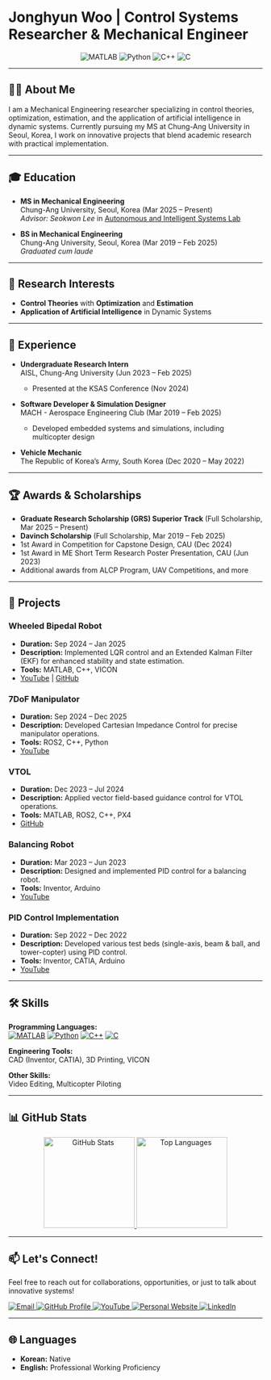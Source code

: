 # Jonghyun Woo | Control Systems Researcher & Mechanical Engineer

<p align="center">
  <img src="https://img.shields.io/badge/MATLAB-FFDD00?style=for-the-badge&logo=mathworks&logoColor=black" alt="MATLAB"/>
  <img src="https://img.shields.io/badge/Python-3776AB?style=for-the-badge&logo=python&logoColor=white" alt="Python"/>
  <img src="https://img.shields.io/badge/C++-00599C?style=for-the-badge&logo=cplusplus&logoColor=white" alt="C++"/>
  <img src="https://img.shields.io/badge/C-555555?style=for-the-badge&logo=c&logoColor=white" alt="C"/>
</p>

---

## 👨‍💻 About Me

I am a Mechanical Engineering researcher specializing in control theories, optimization, estimation, and the application of artificial intelligence in dynamic systems. Currently pursuing my MS at Chung-Ang University in Seoul, Korea, I work on innovative projects that blend academic research with practical implementation.

---

## 🎓 Education

- **MS in Mechanical Engineering**  
  Chung-Ang University, Seoul, Korea (Mar 2025 – Present)  
  *Advisor: Seokwon Lee* in [Autonomous and Intelligent Systems Lab](https://cau-aisl.github.io/)

- **BS in Mechanical Engineering**  
  Chung-Ang University, Seoul, Korea (Mar 2019 – Feb 2025)  
  *Graduated cum laude*

---

## 🔬 Research Interests

- **Control Theories** with **Optimization** and **Estimation**  
- **Application of Artificial Intelligence** in Dynamic Systems

---

## 💼 Experience

- **Undergraduate Research Intern**  
  AISL, Chung-Ang University (Jun 2023 – Feb 2025)  
  - Presented at the KSAS Conference (Nov 2024)

- **Software Developer & Simulation Designer**  
  MACH - Aerospace Engineering Club (Mar 2019 – Feb 2025)  
  - Developed embedded systems and simulations, including multicopter design

- **Vehicle Mechanic**  
  The Republic of Korea’s Army, South Korea (Dec 2020 – May 2022)

---

## 🏆 Awards & Scholarships

- **Graduate Research Scholarship (GRS) Superior Track** (Full Scholarship, Mar 2025 – Present)
- **Davinch Scholarship** (Full Scholarship, Mar 2019 – Feb 2025)
- 1st Award in Competition for Capstone Design, CAU (Dec 2024)
- 1st Award in ME Short Term Research Poster Presentation, CAU (Jun 2023)
- Additional awards from ALCP Program, UAV Competitions, and more

---

## 🚀 Projects

### Wheeled Bipedal Robot
- **Duration:** Sep 2024 – Jan 2025  
- **Description:** Implemented LQR control and an Extended Kalman Filter (EKF) for enhanced stability and state estimation.  
- **Tools:** MATLAB, C++, VICON  
- [YouTube](https://youtu.be/rpD8mo0Jbuc?si=6oxrxINaZ5WzV2WU) | [GitHub](https://github.com/SeungbinOh/Pow_WBR_Project)

### 7DoF Manipulator
- **Duration:** Sep 2024 – Dec 2025  
- **Description:** Developed Cartesian Impedance Control for precise manipulator operations.  
- **Tools:** ROS2, C++, Python  
- [YouTube](https://youtu.be/8_uZNhxaN30?si=s1VTe2qptOrPakys)

### VTOL
- **Duration:** Dec 2023 – Jul 2024  
- **Description:** Applied vector field-based guidance control for VTOL operations.  
- **Tools:** MATLAB, ROS2, C++, PX4  
- [GitHub](https://github.com/Giromi/VTOL)

### Balancing Robot
- **Duration:** Mar 2023 – Jun 2023  
- **Description:** Designed and implemented PID control for a balancing robot.  
- **Tools:** Inventor, Arduino  
- [YouTube](https://youtu.be/Yk5JCxUHXP8?si=22QjvUjzwnj8ciqf)

### PID Control Implementation
- **Duration:** Sep 2022 – Dec 2022  
- **Description:** Developed various test beds (single-axis, beam & ball, and tower-copter) using PID control.  
- **Tools:** Inventor, CATIA, Arduino  
- [YouTube](https://youtu.be/0R1Dgnl3u_8?si=BLZUCkLrIrojTzTM)

---

## 🛠 Skills

**Programming Languages:**  
[![MATLAB](https://img.shields.io/badge/MATLAB-FFDD00?style=flat-square&logo=mathworks&logoColor=black)](https://www.mathworks.com/) [![Python](https://img.shields.io/badge/Python-3776AB?style=flat-square&logo=python&logoColor=white)](https://www.python.org/)  [![C++](https://img.shields.io/badge/C++-00599C?style=flat-square&logo=cplusplus&logoColor=white)](https://isocpp.org/)  [![C](https://img.shields.io/badge/C-555555?style=flat-square&logo=c&logoColor=white)](https://en.wikipedia.org/wiki/C_(programming_language))

**Engineering Tools:**  
CAD (Inventor, CATIA), 3D Printing, VICON

**Other Skills:**  
Video Editing, Multicopter Piloting

---

## 📊 GitHub Stats

<p align="center">
  <a href="https://github.com/Woodaengtang">
    <img height="180em" src="https://github-readme-stats.vercel.app/api?username=Woodaengtang&show_icons=true&theme=default" alt="GitHub Stats"/>
  </a>
  <a href="https://github.com/Woodaengtang">
    <img height="180em" src="https://github-readme-stats.vercel.app/api/top-langs/?username=Woodaengtang&layout=compact&theme=default" alt="Top Languages"/>
  </a>
</p>

---

## 📫 Let's Connect!

Feel free to reach out for collaborations, opportunities, or just to talk about innovative systems!

<p align="left">
  <a href="mailto:jhwoo200@gmail.com">
    <img src="https://img.shields.io/badge/Email-jhwoo200@gmail.com-D14836?style=for-the-badge&logo=gmail&logoColor=white" alt="Email"/>
  </a>
  <a href="https://github.com/Woodaengtang">
    <img src="https://img.shields.io/badge/GitHub-Woodaengtang-181717?style=for-the-badge&logo=github&logoColor=white" alt="GitHub Profile"/>
  </a>
  <a href="https://www.youtube.com/@coffeesaurs">
    <img src="https://img.shields.io/badge/YouTube-FF0000?style=for-the-badge&logo=youtube&logoColor=white" alt="YouTube"/>
  </a>
  <a href="https://woodaengtang.github.io/">
    <img src="https://img.shields.io/badge/Website-My%20Homepage-blue?style=for-the-badge&logo=About.me&logoColor=white" alt="Personal Website"/>
  </a>
  <a href="https://linkedin.com/in/jonghyun-woo-99a8b5288">
    <img src="https://img.shields.io/badge/LinkedIn-Jonghyun_Woo-0077B5?style=for-the-badge&logo=linkedin&logoColor=white" alt="LinkedIn"/>
  </a>
</p>

---

## 🌐 Languages

- **Korean:** Native
- **English:** Professional Working Proficiency
